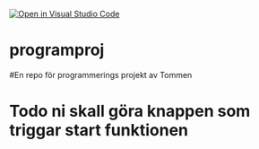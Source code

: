 [![Open in Visual Studio Code](https://classroom.github.com/assets/open-in-vscode-f059dc9a6f8d3a56e377f745f24479a46679e63a5d9fe6f495e02850cd0d8118.svg)](https://classroom.github.com/online_ide?assignment_repo_id=5733715&assignment_repo_type=AssignmentRepo)
# programproj
#En repo för programmerings projekt av Tommen

# Todo ni skall göra knappen som triggar start funktionen


